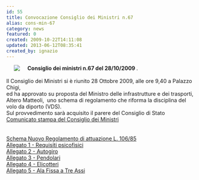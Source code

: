 ```yaml
---
id: 55
title: Convocazione Consiglio dei Ministri n.67
alias: cons-min-67
category: news
featured: 0
created: 2009-10-22T14:11:08
updated: 2013-06-12T08:35:41
created_by: ignazio
---
```

<p style="TEXT-ALIGN: left">
 <img align="left" border="0" hspace="20" src="images/stories/custom/gov-ita.jpg"/>
 <strong>
  Consiglio dei ministri n.67 del 28/10/2009
 </strong>
 .
 <br/>
 <br/>
 Il Consiglio dei Ministri si è riunito 28 Ottobre 2009, alle ore 9,40 a Palazzo Chigi,
 <br/>
 ed ha approvato su proposta del Ministro delle infrastrutture e dei trasporti, Altero Matteoli,  uno schema di regolamento che riforma la disciplina del volo da diporto (VDS).
 <br/>
 Sul provvedimento sarà acquisito il parere del Consiglio di Stato
 <br/>
 <a href="http://www.governo.it/Governo/ConsiglioMinistri/testo_int.asp?d=52120" target="_blank">
  Comunicato stampa del Consiglio dei Ministri
 </a>
 <br/>
 <br/>
 <br/>
 <a href="download/doc_download/5-schema-nuovo-regolamento-di-attuazione-l-10685" target="_blank">
  Schema Nuovo Regolamento di attuazione L. 106/85
 </a>
 <br/>
 <a href="download/doc_download/6-schema-nuovo-regolamento-di-attuazione-l10685-allegato-1" target="_blank">
  Allegato 1 - Requisiti psicofisici
 </a>
 <br/>
 <a href="download/doc_download/6-schema-nuovo-regolamento-di-attuazione-l10685-allegato-2" target="_blank">
  Allegato 2 - Autogiro
 </a>
 <br/>
 <a href="download/doc_download/8-schema-nuovo-regolamento-di-attuazione-l10685-allegato-3" target="_blank">
  Allegato 3 - Pendolari
 </a>
 <br/>
 <a href="download/doc_download/9-schema-nuovo-regolamento-di-attuazione-l10685-allegato-4" target="_blank">
  Allegato 4 - Elicotteri
 </a>
 <br/>
 <a href="download/doc_download/10-schema-nuovo-regolamento-di-attuazione-l10685-allegato-5" target="_blank">
  Allegato 5 - Ala Fissa a Tre Assi
 </a>
</p>

